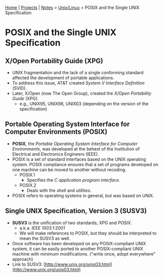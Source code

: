 [Home](../../) | [Projects](../../projects) | [Notes](../) > <a href="./">Unix/Linux</a> > POSIX and the Single UNIX Specification

# POSIX and the Single UNIX Specification



## X/Open Portability Guide (XPG)

* UNIX fragmentation and the lack of a single conforming standard affected the development of portable applications.
* To address this issue, AT&T created *System V Interface Definition* (SVID).
* Later, X/Open (now The Open Group), created the *X/Open Portability Guide* (XPG).
    - e.g., UNIX95, UNIX98, UNIX03 (depending on the version of the specification)



## Portable Operating System Interface for Computer Environments (POSIX)

* **POSIX**, the *Portable Operating System Interface for Computer Environments*, was developed at the behest of the Institution of Electrical and Electronics Engineers (IEEE).
* POSIX is a set of standard interfaces based on the UNIX operating system. POSIX compliance ensures that a set of programs developed on one machine can be moved to another without recoding.
    - POSIX.1
      - Specifies the *C application program interface*.
    - POSIX.2
      - Deals with the *shell* and *utilities*.
* POSIX refers to operating systems in general, but was based on UNIX.



## Single UNIX Specification, Version 3 (SUSV3)

* **SUSV3** is the unification of two standards; *XPG* and *POSIX*.
  - a.k.a. *IEEE 1003.1:2001*
  - We will make references to POSIX, but they should be interpreted to mean
    the SUSV3 as well.
* Once software has been developed on any POSIX-compliant UNIX system, it can be easily ported to another POSIX-compliant UNIX machine with minimum modifications. ("wrtie once, adopt everywhere" approach)
* Link to SUSV3: [http://www.unix.org/unix03.html](http://www.unix.org/unix03.html)
